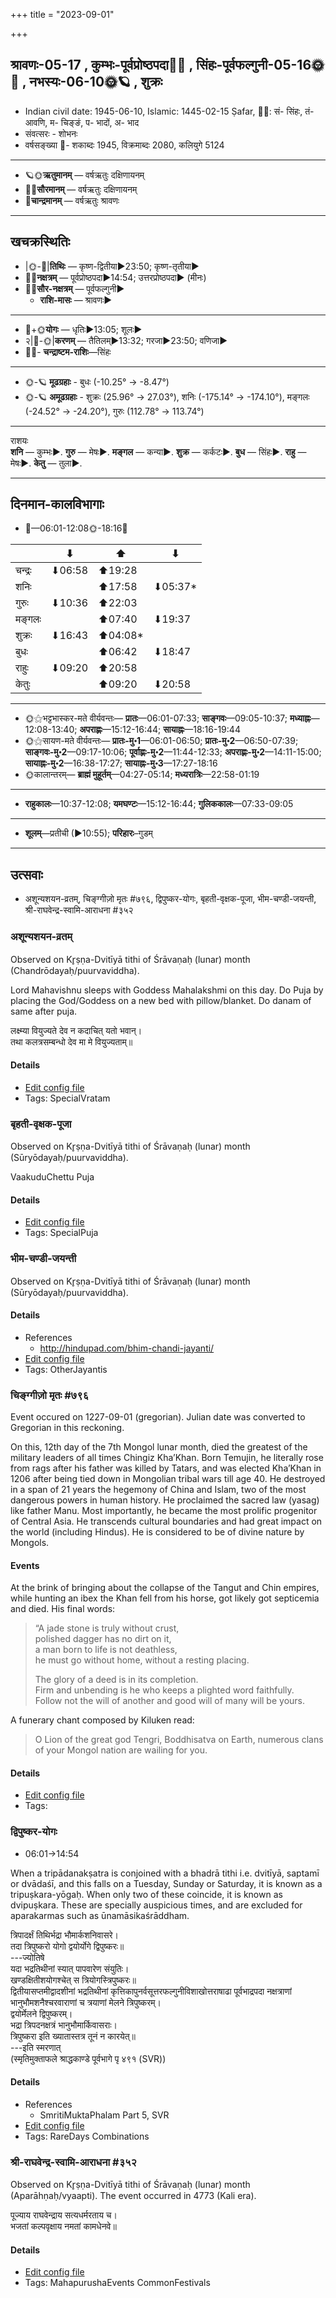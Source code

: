 +++
title = "2023-09-01"

+++
## श्रावणः-05-17  ,  कुम्भः-पूर्वप्रोष्ठपदा🌛🌌  ,  सिंहः-पूर्वफल्गुनी-05-16🌞🌌  ,  नभस्यः-06-10🌞🪐  ,  शुक्रः
- Indian civil date: 1945-06-10, Islamic: 1445-02-15 Ṣafar, 🌌🌞: सं- सिंहः, तं- आवणि, म- चिङ्ङं, प- भादों, अ- भाद
- संवत्सरः - शोभनः
- वर्षसङ्ख्या 🌛- शकाब्दः 1945, विक्रमाब्दः 2080, कलियुगे 5124
___________________
- 🪐🌞**ऋतुमानम्** — वर्षऋतुः दक्षिणायनम्
- 🌌🌞**सौरमानम्** — वर्षऋतुः दक्षिणायनम्
- 🌛**चान्द्रमानम्** — वर्षऋतुः श्रावणः
___________________


## खचक्रस्थितिः
- |🌞-🌛|**तिथिः** — कृष्ण-द्वितीया►23:50; कृष्ण-तृतीया►  
- 🌌🌛**नक्षत्रम्** — पूर्वप्रोष्ठपदा►14:54; उत्तरप्रोष्ठपदा► (मीनः)  
- 🌌🌞**सौर-नक्षत्रम्** — पूर्वफल्गुनी►  
  - **राशि-मासः** — श्रावणः► 
___________________
- 🌛+🌞**योगः** — धृतिः►13:05; शूलः►  
- २|🌛-🌞|**करणम्** — तैतिलम्►13:32; गरजा►23:50; वणिजा►  
- 🌌🌛- **चन्द्राष्टम-राशिः**—सिंहः  
___________________
- 🌞-🪐 **मूढग्रहाः** - बुधः (-10.25° → -8.47°)
- 🌞-🪐 **अमूढग्रहाः** - शुक्रः (25.96° → 27.03°), शनिः (-175.14° → -174.10°), मङ्गलः (-24.52° → -24.20°), गुरुः (112.78° → 113.74°)
___________________
राशयः  
**शनि** — कुम्भः►. **गुरु** — मेषः►. **मङ्गल** — कन्या►. **शुक्र** — कर्कटः►. **बुध** — सिंहः►. **राहु** — मेषः►. **केतु** — तुला►. 
___________________


## दिनमान-कालविभागाः
- 🌅—06:01-12:08🌞-18:16🌇  

|      |⬇     |⬆     |⬇     |
|------|-----|-----|------|
|चन्द्रः|⬇06:58 |⬆19:28 |     |
|शनिः   |     |⬆17:58 |⬇05:37*|
|गुरुः  |⬇10:36 |⬆22:03 |     |
|मङ्गलः |     |⬆07:40 |⬇19:37 |
|शुक्रः |⬇16:43 |⬆04:08*|     |
|बुधः   |     |⬆06:42 |⬇18:47 |
|राहुः  |⬇09:20 |⬆20:58 |     |
|केतुः  |     |⬆09:20 |⬇20:58 |
___________________
- 🌞⚝भट्टभास्कर-मते वीर्यवन्तः— **प्रातः**—06:01-07:33; **साङ्गवः**—09:05-10:37; **मध्याह्नः**—12:08-13:40; **अपराह्णः**—15:12-16:44; **सायाह्नः**—18:16-19:44  
- 🌞⚝सायण-मते वीर्यवन्तः— **प्रातः-मु॰1**—06:01-06:50; **प्रातः-मु॰2**—06:50-07:39; **साङ्गवः-मु॰2**—09:17-10:06; **पूर्वाह्णः-मु॰2**—11:44-12:33; **अपराह्णः-मु॰2**—14:11-15:00; **सायाह्नः-मु॰2**—16:38-17:27; **सायाह्नः-मु॰3**—17:27-18:16  
- 🌞कालान्तरम्— **ब्राह्मं मुहूर्तम्**—04:27-05:14; **मध्यरात्रिः**—22:58-01:19  
___________________
- **राहुकालः**—10:37-12:08; **यमघण्टः**—15:12-16:44; **गुलिककालः**—07:33-09:05  
___________________
- **शूलम्**—प्रतीची (►10:55); **परिहारः**–गुडम्  
___________________

## उत्सवाः
- अशून्यशयन-व्रतम्, चिङ्ग्गीज़ो मृतः #७९६, द्विपुष्कर-योगः, बृहती-वृक्षक-पूजा, भीम-चण्डी-जयन्ती, श्री-राघवेन्द्र-स्वामि-आराधना #३५२
### अशून्यशयन-व्रतम्

Observed on Kr̥ṣṇa-Dvitīyā tithi of Śrāvaṇaḥ (lunar) month (Chandrōdayaḥ/puurvaviddha). 

Lord Mahavishnu sleeps with Goddess Mahalakshmi on this day. Do Puja by placing the God/Goddess on a new bed with pillow/blanket. Do danam of same after puja.

लक्ष्म्या वियुज्यते देव न कदाचित् यतो भवान्।  
तथा कलत्रसम्बन्धो देव मा मे वियुज्यताम्॥



#### Details
- [Edit config file](https://github.com/jyotisham/adyatithi/blob/master/devatA/vaiShNava/lunar_month/tithi/05/17/azUnyazayana-vratam~2.toml)
- Tags: SpecialVratam


### बृहती-वृक्षक-पूजा

Observed on Kr̥ṣṇa-Dvitīyā tithi of Śrāvaṇaḥ (lunar) month (Sūryōdayaḥ/puurvaviddha). 

VaakuduChettu Puja

#### Details
- [Edit config file](https://github.com/jyotisham/adyatithi/blob/master/general/lunar_month/tithi/05/17/bRhatI-vRkSaka-pUjA.toml)
- Tags: SpecialPuja


### भीम-चण्डी-जयन्ती

Observed on Kr̥ṣṇa-Dvitīyā tithi of Śrāvaṇaḥ (lunar) month (Sūryōdayaḥ/puurvaviddha). 



#### Details
- References
  - http://hindupad.com/bhim-chandi-jayanti/
- [Edit config file](https://github.com/jyotisham/adyatithi/blob/master/devatA/shakti/lunar_month/tithi/05/17/bhIma~caNDI~jayantI.toml)
- Tags: OtherJayantis


### चिङ्ग्गीज़ो मृतः #७९६

Event occured on 1227-09-01 (gregorian). Julian date was converted to Gregorian in this reckoning. 

On this, 12th day of the 7th Mongol lunar month, died the greatest of the military leaders of all times Chingiz Kha’Khan. Born Temujin, he literally rose from rags after his father was killed by Tatars, and was elected Kha’Khan in 1206 after being tied down in Mongolian tribal wars till age 40. He destroyed in a span of 21 years the hegemony of China and Islam, two of the most dangerous powers in human history. He proclaimed the sacred law (yasag) like father Manu. Most importantly, he became the most prolific progenitor of Central Asia.  He transcends cultural boundaries and had great impact on the world (including Hindus). He is considered to be of divine nature by Mongols.

#### Events
At the brink of bringing about the collapse of the Tangut and Chin empires, while hunting an ibex the Khan fell from his horse, got likely got septicemia and died. His final words:

> “A jade stone is truly without crust,  
> polished dagger has no dirt on it,  
> a man born to life is not deathless,  
> he must go without home, without a resting placing. 
> 
> The glory of a deed is in its completion.  
> Firm and unbending is he who keeps a plighted word faithfully.  
> Follow not the will of another and good will of many will be yours.  

A funerary chant composed by Kiluken read: 

> O Lion of the great god Tengri, Boddhisatva on Earth, numerous clans of your Mongol nation are wailing for you.

#### Details
- [Edit config file](https://github.com/jyotisham/adyatithi/blob/master/mahApuruSha/xatra-later/julian/day/08/25/chinggizo_mRtaH.toml)
- Tags: 


### द्विपुष्कर-योगः
- 06:01→14:54



When a tripādanakṣatra is conjoined with a bhadrā tithi i.e. dvitīyā, saptamī or dvādaśī, and this falls on a Tuesday, Sunday or Saturday, it is known as a tripuṣkara-yōgaḥ. When only two of these coincide, it is known as dvipuṣkara. These are specially auspicious times, and are excluded for aparakarmas such as ūnamāsikaśrāddham.

त्रिपादर्क्षं तिथिर्भद्रा भौमार्कशनिवासरे।  
तदा त्रिपुष्करो योगो द्वयोर्योगे द्विपुष्करः॥  
---ज्योतिषे  
यदा भद्रतिथीनां स्यात् पापवारेण संयुतिः।  
खण्डक्षितीशयोगश्चेत् स त्रियोगस्त्रिपुष्करः॥  
द्वितीयासप्तमीद्वादशीनां भद्रतिथीनां कृत्तिकापुनर्वसूत्तरफल्गुनीविशाखोत्तराषाढा पूर्वभाद्रपदा नक्षत्राणां भानुभौमशनैश्चरवाराणां च त्रयाणां मेलने त्रिपुष्करम्।  
द्वयोर्मेलने द्विपुष्करम्।   
भद्रा त्रिपदनक्षत्रं भानुभौमार्किवासराः।  
त्रिपुष्करा इति ख्यातास्तत्र तूनं न कारयेत्॥  
---इति स्मरणात्  
(स्मृतिमुक्ताफले श्राद्धकाण्डे पूर्वभागे पृ ४९१ (SVR))



#### Details
- References
  - SmritiMuktaPhalam Part 5, SVR
- [Edit config file](https://github.com/jyotisham/adyatithi/blob/master/time_focus/misc_combinations/description_only/dvipuSkara-yOgaH~5.toml)
- Tags: RareDays Combinations


### श्री-राघवेन्द्र-स्वामि-आराधना #३५२

Observed on Kr̥ṣṇa-Dvitīyā tithi of Śrāvaṇaḥ (lunar) month (Aparāhṇaḥ/vyaapti). The event occurred in 4773 (Kali era).  


पूज्याय राघवेन्द्राय सत्यधर्मरताय च।  
भजतां कल्पवृक्षाय नमतां कामधेनवे॥



#### Details
- [Edit config file](https://github.com/jyotisham/adyatithi/blob/master/mahApuruSha/mAdhva-misc/lunar_month/tithi/05/17/zrI~rAghavEndra~svAmI~ArAdhanA.toml)
- Tags: MahapurushaEvents CommonFestivals


